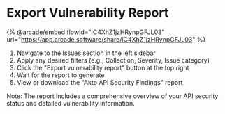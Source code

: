 # Export Vulnerability Report

{% @arcade/embed flowId="iC4XhZ1jzHRynpGFJL03" url="https://app.arcade.software/share/iC4XhZ1jzHRynpGFJL03" %}

1. Navigate to the Issues section in the left sidebar
2. Apply any desired filters (e.g., Collection, Severity, Issue category)
3. Click the "Export vulnerability report" button at the top right
4. Wait for the report to generate
5. View or download the "Akto API Security Findings" report

Note: The report includes a comprehensive overview of your API security status and detailed vulnerability information.
